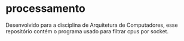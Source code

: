 # processamento
Desenvolvido para a disciplina de Arquitetura de Computadores, esse repositório contém o programa usado para filtrar cpus por socket. 
